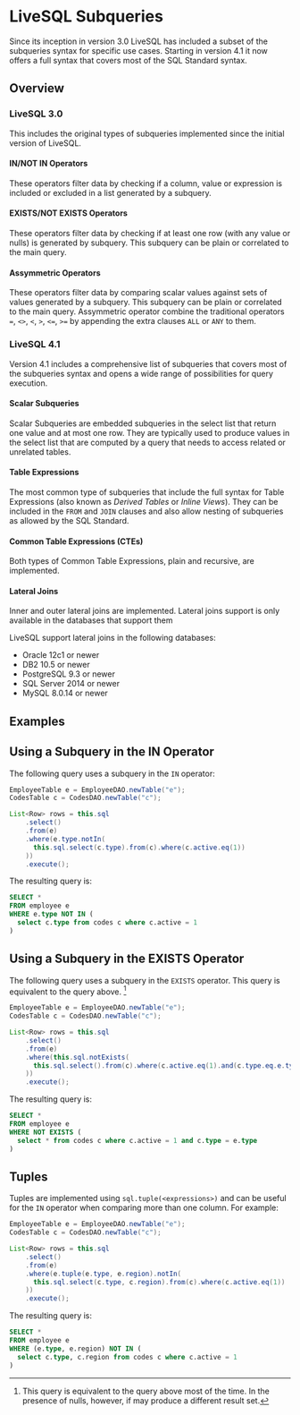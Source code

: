 # LiveSQL Subqueries

Since its inception in version 3.0 LiveSQL has included a subset of the subqueries syntax for specific use
cases. Starting in version 4.1 it now offers a full syntax that covers most of the SQL Standard syntax.

## Overview

### LiveSQL 3.0

This includes the original types of subqueries implemented since the initial version of LiveSQL.

#### IN/NOT IN Operators

These operators filter data by checking if a column, value or expression is included or excluded in a list
generated by a subquery.

#### EXISTS/NOT EXISTS Operators

These operators filter data by checking if at least one row (with any value or nulls) is generated by 
subquery. This subquery can be plain or correlated to the main query.

#### Assymmetric Operators

These operators filter data by comparing scalar values against sets of values generated by a subquery. This subquery
can be plain or correlated to the main query. Assymmetric operator combine the traditional operators `=`, `<>`, `<`, `>`, `<=`, `>=` 
by appending the extra clauses `ALL` or `ANY` to them.

### LiveSQL 4.1

Version 4.1 includes a comprehensive list of subqueries that covers most of the subqueries syntax and opens a wide 
range of possibilities for query execution.

#### Scalar Subqueries

Scalar Subqueries are embedded subqueries in the select list that return one value and at most one row. They
are typically used to produce values in the select list that are computed by a query that needs to access related
or unrelated tables.

#### Table Expressions

The most common type of subqueries that include the full syntax for Table Expressions (also known as *Derived Tables* 
or *Inline Views*). They can be included in the `FROM` and `JOIN` clauses and also allow nesting of subqueries as
allowed by the SQL Standard.

#### Common Table Expressions (CTEs)

Both types of Common Table Expressions, plain and recursive, are implemented.

#### Lateral Joins

Inner and outer lateral joins are implemented. Lateral joins support is only available in the databases that support them

LiveSQL support lateral joins in the following databases:

- Oracle 12c1 or newer
- DB2 10.5 or newer
- PostgreSQL 9.3 or newer
- SQL Server 2014 or newer
- MySQL 8.0.14 or newer
 
## Examples


## Using a Subquery in the IN Operator

The following query uses a subquery in the `IN` operator:

```java
EmployeeTable e = EmployeeDAO.newTable("e");
CodesTable c = CodesDAO.newTable("c");

List<Row> rows = this.sql 
    .select()
    .from(e) 
    .where(e.type.notIn(
      this.sql.select(c.type).from(c).where(c.active.eq(1))
    ))
    .execute();
```

The resulting query is:

```sql
SELECT *
FROM employee e
WHERE e.type NOT IN (
  select c.type from codes c where c.active = 1
)
```

## Using a Subquery in the EXISTS Operator

The following query uses a subquery in the `EXISTS` operator. This query is equivalent
to the query above. [^1]

```java
EmployeeTable e = EmployeeDAO.newTable("e");
CodesTable c = CodesDAO.newTable("c");

List<Row> rows = this.sql 
    .select()
    .from(e) 
    .where(this.sql.notExists(
      this.sql.select().from(c).where(c.active.eq(1).and(c.type.eq.e.type))
    ))
    .execute();
```

The resulting query is:

```sql
SELECT *
FROM employee e
WHERE NOT EXISTS (
  select * from codes c where c.active = 1 and c.type = e.type
)
```

[^1]: This query is equivalent to the query above most of the time. In the presence of nulls, however, if may
produce a different result set.


## Tuples

Tuples are implemented using `sql.tuple(<expressions>)` and can be useful for the `IN` operator when 
comparing more than one column. For example:

```java
EmployeeTable e = EmployeeDAO.newTable("e");
CodesTable c = CodesDAO.newTable("c");

List<Row> rows = this.sql 
    .select()
    .from(e) 
    .where(e.tuple(e.type, e.region).notIn(
      this.sql.select(c.type, c.region).from(c).where(c.active.eq(1))
    ))
    .execute();
```

The resulting query is:

```sql
SELECT *
FROM employee e
WHERE (e.type, e.region) NOT IN (
  select c.type, c.region from codes c where c.active = 1
)
```